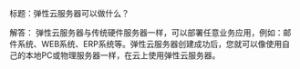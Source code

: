 标题：弹性云服务器可以做什么？

解答：
弹性云服务器与传统硬件服务器一样，可以部署任意业务应用，例如：邮件系统、WEB系统、ERP系统等。弹性云服务器创建成功后，您就可以像使用自己的本地PC或物理服务器一样，在云上使用弹性云服务器。
